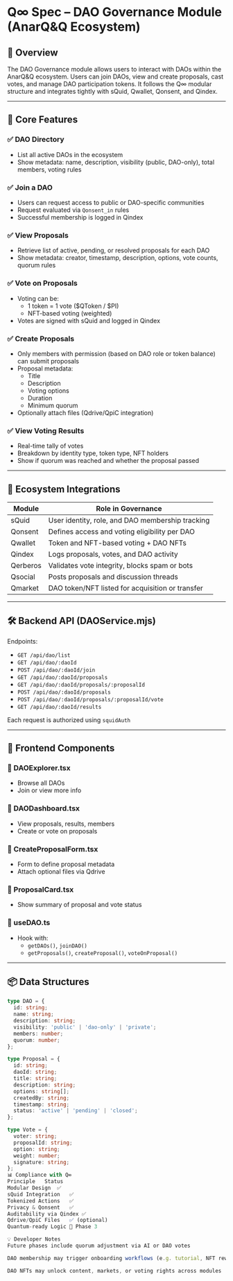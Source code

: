 # Q∞ Spec – DAO Governance Module (AnarQ&Q Ecosystem)

## 🧭 Overview

The DAO Governance module allows users to interact with DAOs within the AnarQ&Q ecosystem. Users can join DAOs, view and create proposals, cast votes, and manage DAO participation tokens. It follows the Q∞ modular structure and integrates tightly with sQuid, Qwallet, Qonsent, and Qindex.

---

## 🎯 Core Features

### ✅ DAO Directory

- List all active DAOs in the ecosystem
- Show metadata: name, description, visibility (public, DAO-only), total members, voting rules

### ✅ Join a DAO

- Users can request access to public or DAO-specific communities
- Request evaluated via `Qonsent_in` rules
- Successful membership is logged in Qindex

### ✅ View Proposals

- Retrieve list of active, pending, or resolved proposals for each DAO
- Show metadata: creator, timestamp, description, options, vote counts, quorum rules

### ✅ Vote on Proposals

- Voting can be:
  - 1 token = 1 vote ($QToken / $PI)
  - NFT-based voting (weighted)
- Votes are signed with sQuid and logged in Qindex

### ✅ Create Proposals

- Only members with permission (based on DAO role or token balance) can submit proposals
- Proposal metadata:
  - Title
  - Description
  - Voting options
  - Duration
  - Minimum quorum
- Optionally attach files (Qdrive/QpiC integration)

### ✅ View Voting Results

- Real-time tally of votes
- Breakdown by identity type, token type, NFT holders
- Show if quorum was reached and whether the proposal passed

---

## 🔗 Ecosystem Integrations

| Module   | Role in Governance                               |
| -------- | ------------------------------------------------ |
| sQuid    | User identity, role, and DAO membership tracking |
| Qonsent  | Defines access and voting eligibility per DAO    |
| Qwallet  | Token and NFT-based voting + DAO NFTs            |
| Qindex   | Logs proposals, votes, and DAO activity          |
| Qerberos | Validates vote integrity, blocks spam or bots    |
| Qsocial  | Posts proposals and discussion threads           |
| Qmarket  | DAO token/NFT listed for acquisition or transfer |

---

## 🛠 Backend API (DAOService.mjs)

Endpoints:

- `GET /api/dao/list`
- `GET /api/dao/:daoId`
- `POST /api/dao/:daoId/join`
- `GET /api/dao/:daoId/proposals`
- `GET /api/dao/:daoId/proposals/:proposalId`
- `POST /api/dao/:daoId/proposals`
- `POST /api/dao/:daoId/proposals/:proposalId/vote`
- `GET /api/dao/:daoId/results`

Each request is authorized using `squidAuth`

---

## 🎨 Frontend Components

### 📂 DAOExplorer.tsx

- Browse all DAOs
- Join or view more info

### 📂 DAODashboard.tsx

- View proposals, results, members
- Create or vote on proposals

### 📂 CreateProposalForm.tsx

- Form to define proposal metadata
- Attach optional files via Qdrive

### 📂 ProposalCard.tsx

- Show summary of proposal and vote status

### 📂 useDAO.ts

- Hook with:
  - `getDAOs()`, `joinDAO()`
  - `getProposals()`, `createProposal()`, `voteOnProposal()`

---

## 📦 Data Structures

```ts
type DAO = {
  id: string;
  name: string;
  description: string;
  visibility: 'public' | 'dao-only' | 'private';
  members: number;
  quorum: number;
};

type Proposal = {
  id: string;
  daoId: string;
  title: string;
  description: string;
  options: string[];
  createdBy: string;
  timestamp: string;
  status: 'active' | 'pending' | 'closed';
};

type Vote = {
  voter: string;
  proposalId: string;
  option: string;
  weight: number;
  signature: string;
};
📊 Compliance with Q∞
Principle	Status
Modular Design	✅
sQuid Integration	✅
Tokenized Actions	✅
Privacy & Qonsent	✅
Auditability via Qindex	✅
Qdrive/QpiC Files	✅ (optional)
Quantum-ready Logic	🧪 Phase 3

💡 Developer Notes
Future phases include quorum adjustment via AI or DAO votes

DAO membership may trigger onboarding workflows (e.g. tutorial, NFT reward)

DAO NFTs may unlock content, markets, or voting rights across modules
```
